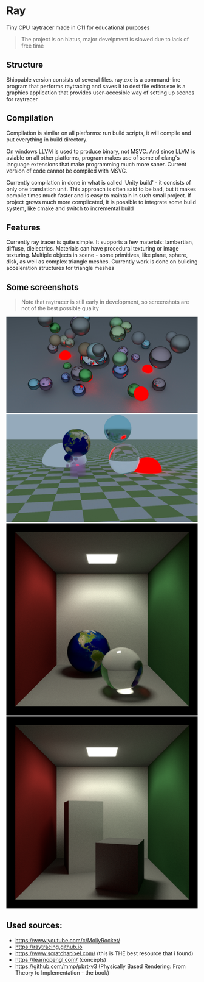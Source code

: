 # Ray

Tiny CPU raytracer made in C11 for educational purposes

> The project is on hiatus, major develpment is slowed due to lack of free time

## Structure 

Shippable version consists of several files.
ray.exe is a command-line program that performs raytracing and saves it to dest file
editor.exe is a graphics application that provides user-accesible way of setting up scenes 
for raytracer

## Compilation 

Compilation is similar on all platforms: run build scripts, it will compile and put everything in build directory.

On windows LLVM is used to produce binary, not MSVC. And since LLVM is aviable on all other platforms, program makes use of some of clang's language extensions that make programming much more saner. Current version of code cannot be compiled with MSVC.

Currently compilation in done in what is called 'Unity build' - it consists of only one translation unit. This approach is often said to be bad, but it makes compile times much faster and is easy to maintain in such small project.
If project grows much more complicated, it is possible to integrate some build system, like cmake and switch to incremental build

## Features

Currently ray tracer is quite simple.
It supports a few materials: lambertian, diffuse, dielectrics. Materials can have procedural texturing or image texturing.
Multiple objects in scene - some primitives, like plane, sphere, disk, as well as complex triangle meshes.
Currently work is done on building acceleration structures for triangle meshes

## Some screenshots

> Note that raytracer is still early in development, so screenshots are not of the best possible quality 

![Screenshot1](screenshots/0-1024rp.jpg)
![Screenshot2](screenshots/1-128.jpg)
![Screenshot3](screenshots/cornellbox1-8192rp-9m.png)
![Screenshot4](screenshots/cornellbox2-8192rp-36m.png)

## Used sources:

* https://www.youtube.com/c/MollyRocket/ 
* https://raytracing.github.io
* https://www.scratchapixel.com/ (this is THE best resource that i found)
* https://learnopengl.com/ (concepts)
* https://github.com/mmp/pbrt-v3 (Physically Based Rendering: From Theory to Implementation - the book)